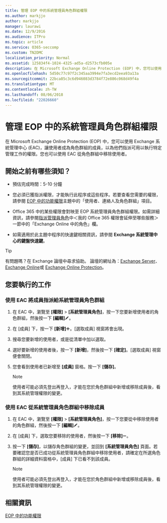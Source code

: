 ```yaml
---
title: 管理 EOP 中的系統管理員角色群組權限
ms.author: markjjo
author: markjjo
manager: laurawi
ms.date: 12/9/2016
ms.audience: ITPro
ms.topic: article
ms.service: O365-seccomp
ms.custom: TN2DMC
localization_priority: Normal
ms.assetid: 125834f4-1024-4325-ad5a-d2573cfb005e
description: 在 Microsoft Exchange Online Protection (EOP) 中，您可以使用 Exchange 系統管理中心 (EAC)，讓使用者成為角色群組的成員，以為他們指派可用以執行特定管理工作的權限。您也可以使用 EAC 從角色群組中移除使用者。
ms.openlocfilehash: 5d50c77c97f2c345aa3994e7fa3ecd2eea93a13a
ms.sourcegitcommit: 22bca85c3c6d946083d3784f72e886c068d49f4a
ms.translationtype: MT
ms.contentlocale: zh-TW
ms.lasthandoff: 08/06/2018
ms.locfileid: "22026660"
---
```

# <a name="manage-admin-role-group-permissions-in-eop"></a>管理 EOP 中的系統管理員角色群組權限
  
在 Microsoft Exchange Online Protection (EOP) 中，您可以使用 Exchange 系統管理中心 (EAC)，讓使用者成為角色群組的成員，以為他們指派可用以執行特定管理工作的權限。您也可以使用 EAC 從角色群組中移除使用者。
  
## <a name="what-do-you-need-to-know-before-you-begin"></a>開始之前有哪些須知？

- 預估完成時間：5-10 分鐘
    
- 您必須已獲指派權限，才能執行此程序或這些程序。若要查看您需要的權限，請參閱 [EOP 中的功能權限](feature-permissions-in-eop.md)主題中的「使用者、連絡人及角色群組」項目。 
    
- Office 365 中的某些權限會對映至 EOP 系統管理員角色群組權限。如需詳細資訊，請參閱[指派管理員角色](https://go.microsoft.com/fwlink/p/?LinkId=286708)中＜我的 Office 365 權限會延伸至哪些服務＞一節中的「Exchange Online 中的角色」欄。
    
- 如需適用於此主題中程序的快速鍵相關資訊，請參閱 **Exchange 系統管理中心的鍵盤快速鍵**。
    
> [!TIP]
> 有問題嗎？在 Exchange 論壇中尋求協助。 論壇的網址為：[Exchange Server](https://go.microsoft.com/fwlink/p/?linkId=60612)、[Exchange Online](https://go.microsoft.com/fwlink/p/?linkId=267542)或 [Exchange Online Protection](https://go.microsoft.com/fwlink/p/?linkId=285351)。 
  
## <a name="what-do-you-want-to-do"></a>您要執行的工作

### <a name="use-the-eac-to-assign-members-to-admin-role-groups"></a>使用 EAC 將成員指派給系統管理員角色群組

1. 在 EAC 中，瀏覽至 **[權限]** \> **[系統管理員角色]**，按一下您要新增使用者的角色群組，然後按一下 **[編輯]**![編輯圖示](../media/ITPro-EAC-EditIcon.png)。
    
2. 在 [成員] 下，按一下 **[新增]**![加入圖示](../media/ITPro-EAC-AddIcon.png)。[選取成員] 視窗將會出現。
    
3. 搜尋您要新增的使用者，或是從清單中加以選取。
    
4. 選好要新增的使用者後，按一下 **[新增]**，然後按一下 **[確定]**。[選取成員] 視窗便會關閉。
    
5. 您會看到使用者已新增至 **[成員]** 窗格。按一下 **[儲存]**。
    
    > [!NOTE]
    > 使用者可能必須先登出再登入，才能在您於角色群組中新增或移除成員後，看到其系統管理權限的變更。 
  
### <a name="use-the-eac-to-remove-members-from-admin-role-groups"></a>使用 EAC 從系統管理員角色群組中移除成員

1. 在 EAC 中，瀏覽至 **[權限]** \> **[系統管理員角色]**，按一下您要從中移除使用者的角色群組，然後按一下 **[編輯]**![編輯圖示](../media/ITPro-EAC-EditIcon.png)。
    
2. 在 [成員] 下，選取您要移除的使用者，然後按一下 **[移除]**![[移除] 圖示](../media/ITPro-EAC-RemoveIcon.png)。
    
3. 按一下 **[儲存]**，以儲存角色群組的變更，並回到 **[系統管理員角色]** 頁面。若要確認您是否已成功從系統管理員角色群組中移除使用者，請確定在所選角色群組的詳細資料窗格中，[成員] 下已看不到該成員。 
    
    > [!NOTE]
    > 使用者可能必須先登出再登入，才能在您於角色群組中新增或移除成員後，看到其系統管理權限的變更。 
  
## <a name="for-more-information"></a>相關資訊

[EOP 中的功能權限](feature-permissions-in-eop.md)
  

